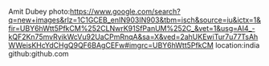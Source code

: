 Amit Dubey
photo:https://www.google.com/search?q=new+images&rlz=1C1GCEB_enIN903IN903&tbm=isch&source=iu&ictx=1&fir=UBY6hWtt5PfkCM%252CLNwrK91SfPanUM%252C_&vet=1&usg=AI4_-kQF2Kn75mvRyikWcVu92UaCPmRnqA&sa=X&ved=2ahUKEwiTur7u77TsAhWWeisKHcYdCHgQ9QF6BAgCEFw#imgrc=UBY6hWtt5PfkCM
location:india github:github.com
